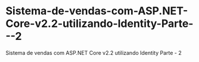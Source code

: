 # Sistema-de-vendas-com-ASP.NET-Core-v2.2-utilizando-Identity-Parte---2
Sistema de vendas com ASP.NET Core v2.2 utilizando Identity Parte - 2
